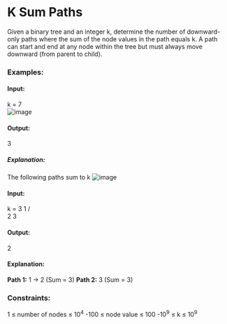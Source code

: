 # K Sum Paths
Given a binary tree and an integer k, determine the number of downward-only paths where the sum of the node values in the path equals k. A path can start and end at any node within the tree but must always move downward (from parent to child).

### Examples:
#### Input: 
k = 7   
![image](https://github.com/user-attachments/assets/cb027c8d-ba7d-43d9-96f8-4ee4681d18a6)
#### Output:
3
##### Explanation:
The following paths sum to k 
![image](https://github.com/user-attachments/assets/9c8ad625-b4de-4ff3-8008-1690d4b8b40c)

#### Input: 
k = 3
   1
  /  \
2     3
#### Output:
2
#### Explanation:
**Path 1:** 1 -> 2 (Sum = 3)
**Path 2:** 3 (Sum = 3)

### Constraints:
1 ≤ number of nodes ≤ $`10^4`$
-100 ≤ node value ≤ 100
-$`10^9`$ ≤ k ≤ $`10^9`$

